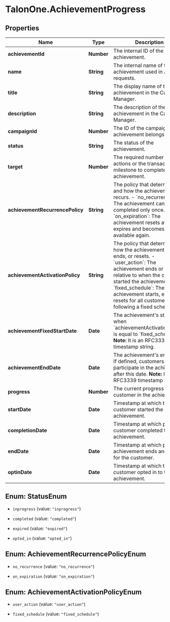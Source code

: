 # TalonOne.AchievementProgress

## Properties

Name | Type | Description | Notes
------------ | ------------- | ------------- | -------------
**achievementId** | **Number** | The internal ID of the achievement. | 
**name** | **String** | The internal name of the achievement used in API requests.  | 
**title** | **String** | The display name of the achievement in the Campaign Manager. | 
**description** | **String** | The description of the achievement in the Campaign Manager. | 
**campaignId** | **Number** | The ID of the campaign the achievement belongs to. | 
**status** | **String** | The status of the achievement. | 
**target** | **Number** | The required number of actions or the transactional milestone to complete the achievement. | [optional] 
**achievementRecurrencePolicy** | **String** | The policy that determines if and how the achievement recurs. - &#x60;no_recurrence&#x60;: The achievement can be completed only once. - &#x60;on_expiration&#x60;: The achievement resets after it expires and becomes available again.  | 
**achievementActivationPolicy** | **String** | The policy that determines how the achievement starts, ends, or resets. - &#x60;user_action&#x60;: The achievement ends or resets relative to when the customer started the achievement. - &#x60;fixed_schedule&#x60;: The achievement starts, ends, or resets for all customers following a fixed schedule.  | 
**achievementFixedStartDate** | **Date** | The achievement&#39;s start date when &#x60;achievementActivationPolicy&#x60; is equal to &#x60;fixed_schedule&#x60;.  **Note:** It is an RFC3339 timestamp string.  | [optional] 
**achievementEndDate** | **Date** | The achievement&#39;s end date. If defined, customers cannot participate in the achievement after this date.  **Note:** It is an RFC3339 timestamp string.  | [optional] 
**progress** | **Number** | The current progress of the customer in the achievement. | 
**startDate** | **Date** | Timestamp at which the customer started the achievement. | 
**completionDate** | **Date** | Timestamp at which point the customer completed the achievement. | [optional] 
**endDate** | **Date** | Timestamp at which point the achievement ends and resets for the customer. | 
**optinDate** | **Date** | Timestamp at which the customer opted in to the achievement. | [optional] 



## Enum: StatusEnum


* `inprogress` (value: `"inprogress"`)

* `completed` (value: `"completed"`)

* `expired` (value: `"expired"`)

* `opted_in` (value: `"opted_in"`)





## Enum: AchievementRecurrencePolicyEnum


* `no_recurrence` (value: `"no_recurrence"`)

* `on_expiration` (value: `"on_expiration"`)





## Enum: AchievementActivationPolicyEnum


* `user_action` (value: `"user_action"`)

* `fixed_schedule` (value: `"fixed_schedule"`)




